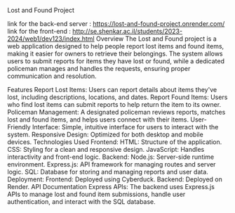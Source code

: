 Lost and Found Project

link for the back-end server  : https://lost-and-found-project.onrender.com/
link for the front-end : http://se.shenkar.ac.il/students/2023-2024/web1/dev123/index.html
Overview
The Lost and Found project is a web application designed to help people report lost items and found items, making it easier for owners to retrieve their belongings. The system allows users to submit reports for items they have lost or found, while a dedicated policeman manages and handles the requests, ensuring proper communication and resolution.

Features
Report Lost Items: Users can report details about items they've lost, including descriptions, locations, and dates.
Report Found Items: Users who find lost items can submit reports to help return the item to its owner.
Policeman Management: A designated policeman reviews reports, matches lost and found items, and helps users connect with their items.
User-Friendly Interface: Simple, intuitive interface for users to interact with the system.
Responsive Design: Optimized for both desktop and mobile devices.
Technologies Used
Frontend:
HTML: Structure of the application.
CSS: Styling for a clean and responsive design.
JavaScript: Handles interactivity and front-end logic.
Backend:
Node.js: Server-side runtime environment.
Express.js: API framework for managing routes and server logic.
SQL: Database for storing and managing reports and user data.
Deployment:
Frontend: Deployed using Cyberduck.
Backend: Deployed on Render.
API Documentation
Express APIs: The backend uses Express.js APIs to manage lost and found item submissions, handle user authentication, and interact with the SQL database.


